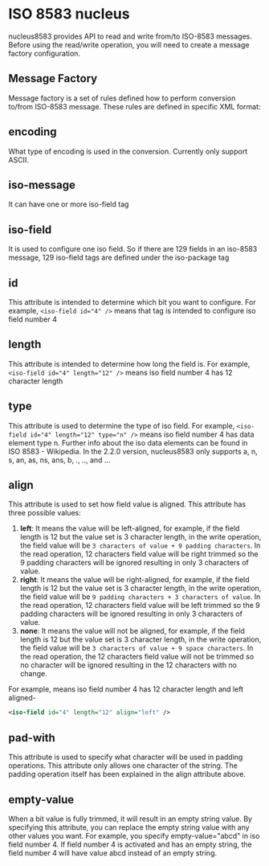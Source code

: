 # ISO 8583 nucleus
nucleus8583 provides API to read and write from/to ISO-8583 messages. Before using the read/write operation, you will need to create a message factory configuration.

## Message Factory
Message factory is a set of rules defined how to perform conversion to/from ISO-8583 message. These rules are defined in specific XML format:

## encoding
What type of encoding is used in the conversion. Currently only support ASCII.

## iso-message
It can have one or more iso-field tag

## iso-field 
It is used to configure one iso field. So if there are 129 fields in an iso-8583 message, 129 iso-field tags are defined under the iso-package tag

## id
This attribute is intended to determine which bit you want to configure. For example, ```<iso-field id="4" />``` means that tag is intended to configure iso field number 4

## length
This attribute is intended to determine how long the field is. For example, ```<iso-field id="4" length="12" />``` means iso field number 4 has 12 character length

## type 
This attribute is used to determine the type of iso field. For example, ```<iso-field id="4" length="12" type="n" />``` means iso field number 4 has data element type n. Further info about the iso data elements can be found in ISO 8583 - Wikipedia. In the 2.2.0 version, nucleus8583 only supports a, n, s, an, as, ns, ans, b, ., .., and ...

## align
This attribute is used to set how field value is aligned. This attribute has three possible values:
1. **left**: It means the value will be left-aligned, for example, if the field length is 12 but the value set is 3 character length, in the write operation, the field value will be `3 characters of value + 9 padding characters`. In the read operation, 12 characters field value will be right trimmed so the 9 padding characters will be ignored resulting in only 3 characters of value.
2. **right**: It means the value will be right-aligned, for example, if the field length is 12 but the value set is 3 character length, in the write operation, the field value will be `9 padding characters + 3 characters of value`. In the read operation, 12 characters field value will be left trimmed so the 9 padding characters will be ignored resulting in only 3 characters of value.
3. **none**: It means the value will not be aligned, for example, if the field length is 12 but the value set is 3 character length, in the write operation, the field value will be `3 characters of value + 9 space characters`. In the read operation, the 12 characters field value will not be trimmed so no character will be ignored resulting in the 12 characters with no change.

For example, means iso field number 4 has 12 character length and left aligned-
```xml
<iso-field id="4" length="12" align="left" />
```


## pad-with
This attribute is used to specify what character will be used in padding operations. This attribute only allows one character of the string. The padding operation itself has been explained in the align attribute above.

## empty-value 
When a bit value is fully trimmed, it will result in an empty string value. By specifying this attribute, you can replace the empty string value with any other values you want. For example, you specify empty-value="abcd" in iso field number 4. If field number 4 is activated and has an empty string, the field number 4 will have value abcd instead of an empty string.
